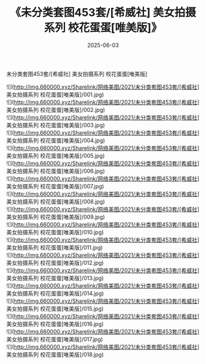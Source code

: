﻿---
layout: post
title:  《未分类套图453套/[希威社] 美女拍摄系列 校花蛋蛋[唯美版]》
date:   2025-06-03
img: http://img.660000.xyz/Sharelink/网络美图/2021/未分类套图453套/[希威社] 美女拍摄系列 校花蛋蛋[唯美版]/000.jpg
categories: [美女, 清纯, 唯美]
---

未分类套图453套/[希威社] 美女拍摄系列 校花蛋蛋[唯美版]

 ![](http://img.660000.xyz/Sharelink/网络美图/2021/未分类套图453套/[希威社] 美女拍摄系列 校花蛋蛋[唯美版]/001.jpg) <br>![](http://img.660000.xyz/Sharelink/网络美图/2021/未分类套图453套/[希威社] 美女拍摄系列 校花蛋蛋[唯美版]/002.jpg) <br>![](http://img.660000.xyz/Sharelink/网络美图/2021/未分类套图453套/[希威社] 美女拍摄系列 校花蛋蛋[唯美版]/003.jpg) <br>![](http://img.660000.xyz/Sharelink/网络美图/2021/未分类套图453套/[希威社] 美女拍摄系列 校花蛋蛋[唯美版]/004.jpg) <br>![](http://img.660000.xyz/Sharelink/网络美图/2021/未分类套图453套/[希威社] 美女拍摄系列 校花蛋蛋[唯美版]/005.jpg) <br>![](http://img.660000.xyz/Sharelink/网络美图/2021/未分类套图453套/[希威社] 美女拍摄系列 校花蛋蛋[唯美版]/006.jpg) <br>![](http://img.660000.xyz/Sharelink/网络美图/2021/未分类套图453套/[希威社] 美女拍摄系列 校花蛋蛋[唯美版]/007.jpg) <br>![](http://img.660000.xyz/Sharelink/网络美图/2021/未分类套图453套/[希威社] 美女拍摄系列 校花蛋蛋[唯美版]/008.jpg) <br>![](http://img.660000.xyz/Sharelink/网络美图/2021/未分类套图453套/[希威社] 美女拍摄系列 校花蛋蛋[唯美版]/009.jpg) <br>![](http://img.660000.xyz/Sharelink/网络美图/2021/未分类套图453套/[希威社] 美女拍摄系列 校花蛋蛋[唯美版]/010.jpg) <br>![](http://img.660000.xyz/Sharelink/网络美图/2021/未分类套图453套/[希威社] 美女拍摄系列 校花蛋蛋[唯美版]/011.jpg) <br>![](http://img.660000.xyz/Sharelink/网络美图/2021/未分类套图453套/[希威社] 美女拍摄系列 校花蛋蛋[唯美版]/012.jpg) <br>![](http://img.660000.xyz/Sharelink/网络美图/2021/未分类套图453套/[希威社] 美女拍摄系列 校花蛋蛋[唯美版]/013.jpg) <br>![](http://img.660000.xyz/Sharelink/网络美图/2021/未分类套图453套/[希威社] 美女拍摄系列 校花蛋蛋[唯美版]/014.jpg) <br>![](http://img.660000.xyz/Sharelink/网络美图/2021/未分类套图453套/[希威社] 美女拍摄系列 校花蛋蛋[唯美版]/015.jpg) <br>![](http://img.660000.xyz/Sharelink/网络美图/2021/未分类套图453套/[希威社] 美女拍摄系列 校花蛋蛋[唯美版]/016.jpg) <br>![](http://img.660000.xyz/Sharelink/网络美图/2021/未分类套图453套/[希威社] 美女拍摄系列 校花蛋蛋[唯美版]/017.jpg) <br>![](http://img.660000.xyz/Sharelink/网络美图/2021/未分类套图453套/[希威社] 美女拍摄系列 校花蛋蛋[唯美版]/018.jpg) <br>